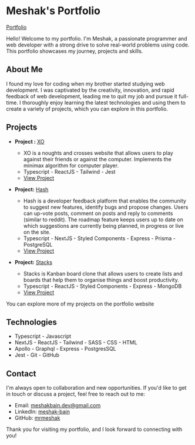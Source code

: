 # Meshak's Portfolio

[Portfolio](https://meshakbain.netlify.app/)

Hello! Welcome to my portfolio. I'm Meshak, a passionate programmer and web developer with a strong drive to solve real-world problems using code. This portfolio showcases my journey, projects and skills.

## About Me

I found my love for coding when my brother started studying web development. I was captivated by the creativity, innovation, and rapid feedback of web development, leading me to quit my job and pursue it full-time. I thoroughly enjoy learning the latest technologies and using them to create a variety of projects, which you can explore in this portfolio.

## Projects

- **Project :** [XO](https://xo.up.railway.app/)

  - XO is a noughts and crosses website that allows users to play against their friends or against the computer. Implements the minimax algorithm for computer player.
  - Typescript - ReactJS - Tailwind - Jest
  - [View Project](https://xo.up.railway.app/)

- **Project:** [Hash](https://hash.up.railway.app/)

  - Hash is a developer feedback platform that enables the community to suggest new features, identify bugs and propose changes. Users can up-vote posts, comment on posts and reply to comments (similar to reddit). The roadmap feature keeps users up to date on which suggestions are currently being planned, in progress or live on the site.
  - Typescript - NextJS - Styled Components - Express - Prisma - PostgreSQL
  - [View Project](https://hash.up.railway.app/)

- **Project:** [Stacks](https://stacks.up.railway.app/)
  - Stacks is Kanban board clone that allows users to create lists and boards that help them to organise things and boost productivity.
  - Typescript - ReactJS - Styled Components - Express - MongoDB
  - [View Project](https://stacks.up.railway.app/)

You can explore more of my projects on the portfolio website

## Technologies

- Typescript - Javascript
- NextJS - ReactJS - Tailwind - SASS - CSS - HTML
- Apollo - Graphql - Express - PostgresSQL
- Jest - Git - GitHub

## Contact

I'm always open to collaboration and new opportunities. If you'd like to get in touch or discuss a project, feel free to reach out to me:

- Email: [meshakbain.dev@gmail.com](mailto:meshakbain.dev@gmail.com)
- LinkedIn: [meshak-bain](https://www.linkedin.com/in/meshak-bain/)
- GitHub: [mrmeshak](https://github.com/MrMeshak)

Thank you for visiting my portfolio, and I look forward to connecting with you!
